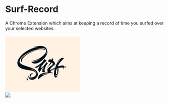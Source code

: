 # Surf-Record 
A Chrome Extension which aims at keeping a record of time you surfed over your selected websites.
<br/><br/>
<a href="https://github.com/kmanishk1/surf-record"><img src="logo.jpg"></a>
<br/>
<a href="https://img.shields.io/npm/l/express.svg"><img src="https://img.shields.io/npm/l/express.svg"></a>
